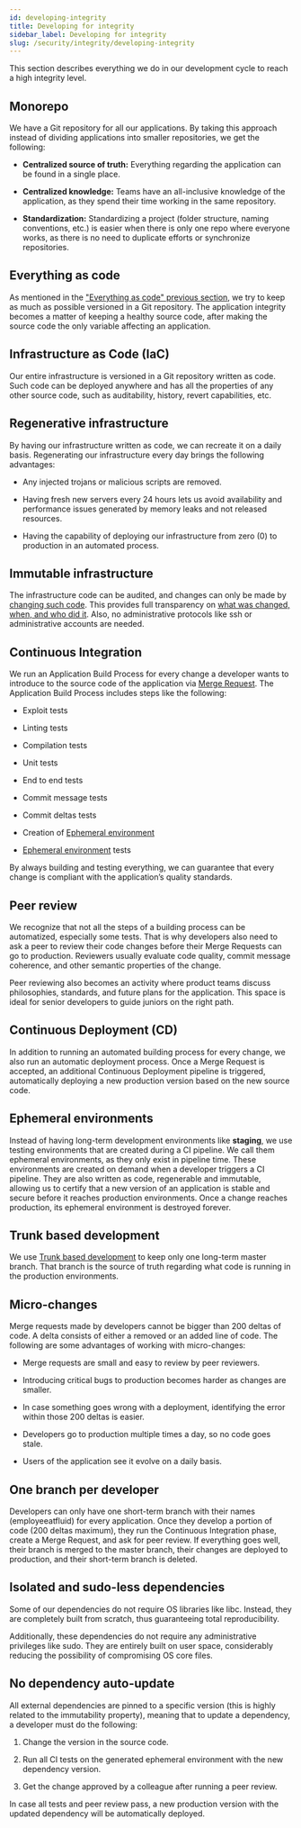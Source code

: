 ```yaml
---
id: developing-integrity
title: Developing for integrity
sidebar_label: Developing for integrity
slug: /security/integrity/developing-integrity
---
```


This section describes everything we do in our development cycle to reach a high integrity level.

## Monorepo
We have a Git repository for all our applications. By taking this approach instead of dividing
applications into smaller repositories, we get the following:

- **Centralized source of truth:** Everything regarding the application can be found in a
single place.

- **Centralized knowledge:** Teams have an all-inclusive knowledge of the application,
as they spend their time working in the same repository.

- **Standardization:** Standardizing a project (folder structure, naming conventions, etc.)
is easier when there is only one repo where everyone works, as there is no need to duplicate
efforts or synchronize repositories.

## Everything as code
As mentioned in the
["Everything as code" previous section](https://fluidattacks.com/security/#EAC), we try to keep
as much as possible versioned in a Git repository. The application integrity becomes a matter of
keeping a healthy source code, after making the source code the only variable affecting
an application.

## Infrastructure as Code (IaC)
Our entire infrastructure is versioned in a Git repository written as code. Such code can be
deployed anywhere and has all the properties of any other source code, such as auditability,
history, revert capabilities, etc.

## Regenerative infrastructure
By having our infrastructure written as code, we can recreate it on a daily basis.
Regenerating our infrastructure every day brings the following advantages:

- Any injected trojans or malicious scripts are removed.

- Having fresh new servers every 24 hours lets us avoid availability and performance issues
generated by memory leaks and not released resources.

- Having the capability of deploying our infrastructure from zero (0) to production in
an automated process.

## Immutable infrastructure
The infrastructure code can be audited, and changes can only be made by
[changing such code](https://fluidattacks.com/products/rules/list/265/). This provides full
transparency on
[what was changed, when, and who did it](https://fluidattacks.com/products/rules/list/046/).
Also, no administrative protocols like ssh or administrative accounts are needed.

## Continuous Integration
We run an Application Build Process for every change a developer wants to introduce to the
source code of the application via
[Merge Request](https://docs.gitlab.com/ee/user/project/merge_requests/).
The Application Build Process includes steps like the following:

- Exploit tests

- Linting tests

- Compilation tests

- Unit tests

- End to end tests

- Commit message tests

- Commit deltas tests

- Creation of [Ephemeral environment](https://fluidattacks.com/security/#EPH)

- [Ephemeral environment](https://fluidattacks.com/security/#EPH) tests

By always building and testing everything, we can guarantee that every change is compliant
with the application’s quality standards.

## Peer review
We recognize that not all the steps of a building process can be automatized,
especially some tests. That is why developers also need to ask a peer to review their code
changes before their Merge Requests can go to production. Reviewers usually evaluate
code quality, commit message coherence, and other semantic properties of the change.

Peer reviewing also becomes an activity where product teams discuss philosophies, standards,
and future plans for the application. This space is ideal for senior developers to guide
juniors on the right path.

## Continuous Deployment (CD)
In addition to running an automated building process for every change, we also run an automatic
deployment process. Once a Merge Request is accepted, an additional Continuous Deployment
pipeline is triggered, automatically deploying a new production version based on
the new source code.

## Ephemeral environments
Instead of having long-term development environments like **staging**, we use testing
environments that are created during a CI pipeline. We call them ephemeral environments,
as they only exist in pipeline time. These environments are created on demand when a
developer triggers a CI pipeline. They are also written as code, regenerable and immutable,
allowing us to certify that a new version of an application is stable and secure before it
reaches production environments. Once a change reaches production, its ephemeral environment
is destroyed forever.

## Trunk based development
We use [Trunk based development](https://trunkbaseddevelopment.com/) to keep only one
long-term master branch. That branch is the source of truth regarding what code is running in
the production environments.

## Micro-changes
Merge requests made by developers cannot be bigger than 200 deltas of code. A delta consists of
either a removed or an added line of code. The following are some advantages of working
with micro-changes:

- Merge requests are small and easy to review by peer reviewers.

- Introducing critical bugs to production becomes harder as changes are smaller.

- In case something goes wrong with a deployment, identifying the error within those
200 deltas is easier.

- Developers go to production multiple times a day, so no code goes stale.

- Users of the application see it evolve on a daily basis.

## One branch per developer
Developers can only have one short-term branch with their names (employeeatfluid)
for every application. Once they develop a portion of code (200 deltas maximum), they run the
Continuous Integration phase, create a Merge Request, and ask for peer review. If everything
goes well, their branch is merged to the master branch, their changes are deployed to production,
and their short-term branch is deleted.

## Isolated and sudo-less dependencies
Some of our dependencies do not require OS libraries like libc. Instead, they are completely
built from scratch, thus guaranteeing total reproducibility.

Additionally, these dependencies do not require any administrative privileges like sudo.
They are entirely built on user space, considerably reducing the possibility of
compromising OS core files.

## No dependency auto-update
All external dependencies are pinned to a specific version
(this is highly related to the immutability property), meaning that to update a dependency,
a developer must do the following:

1. Change the version in the source code.

2. Run all CI tests on the generated ephemeral environment with the new dependency version.

3. Get the change approved by a colleague after running a peer review.

In case all tests and peer review pass, a new production version with the updated dependency
will be automatically deployed.
